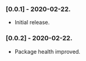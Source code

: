 ### [0.0.1] - 2020-02-22.

*  Initial release.

### [0.0.2] - 2020-02-22.

*  Package health improved.

